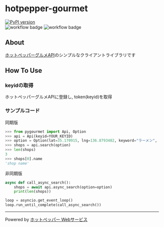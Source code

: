 # hotpepper-gourmet

[![PyPI version](https://badge.fury.io/py/hotpepper-gourmet.svg)](https://badge.fury.io/py/hotpepper-gourmet)  
![workflow badge](https://github.com/paperlefthand/hotpepper-gourmet/actions/workflows/build.yml/badge.svg)
![workflow badge](https://github.com/paperlefthand/hotpepper-gourmet/actions/workflows/publish.yml/badge.svg)

## About

[ホットペッパーグルメAPI](https://webservice.recruit.co.jp/doc/hotpepper/reference.html)のシンプルなクライアントライブラリです

## How To Use

### keyidの取得

ホットペッパーグルメAPIに登録し, token(keyid)を取得

### サンプルコード

同期版

```python
>>> from pygourmet import Api, Option
>>> api = Api(keyid=YOUR_KEYID)
>>> option = Option(lat=35.170915, lng=136.8793482, keyword="ラーメン", range=4, count=3)
>>> shops = api.search(option)
>>> len(shops)
3
>>> shops[0].name
'shop name'
```

非同期版

```python
async def call_async_search():
    shops = await api.async_search(option=option)
    print(len(shops))

loop = asyncio.get_event_loop()
loop.run_until_complete(call_async_search())
```

___

Powered by [ホットペッパー Webサービス](http://webservice.recruit.co.jp/)
